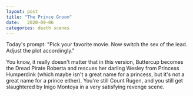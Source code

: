 ```yaml
---
layout: post
title: "The Prince Groom"
date:   2020-09-06
categories: death scenes
---
```

Today's prompt: "Pick your favorite movie. Now switch the sex of the lead. Adjust the plot accordingly."

You know, it really doesn't matter that in this version, Buttercup becomes the Dread Pirate Roberta and rescues her darling Wesley from Princess Humperdink (which maybe isn't a great name for a princess, but it's not a great name for a prince either). You're still Count Rugen, and you still get slaughtered by Inigo Montoya in a very satisfying revenge scene.
